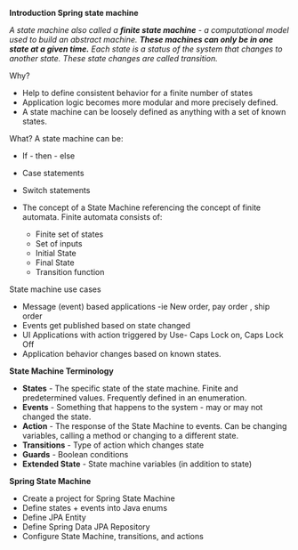 <b>Introduction Spring state machine</b>

<i>A state machine also called a <b>finite state machine</b> - a computational model used to build an abstract machine.
<b>These machines can only be in one state at a given time.</b>
Each state is a status of the system that changes to another state.
These state changes are called transition.
</i>

Why?
- Help to define consistent behavior for a finite number of states
- Application logic becomes more modular and more precisely defined.
- A state machine can be loosely defined as anything with a set of known states.

What?
A state machine can be:
- If - then - else
- Case statements
- Switch statements

- The concept of a State Machine referencing the concept of finite automata. Finite automata consists of:
    - Finite set of states
    - Set of inputs
    - Initial State
    - Final State
    - Transition function

State machine use cases
- Message (event) based applications -ie New order, pay order , ship order
- Events get published based on state changed
- UI Applications with action triggered by Use- Caps Lock on, Caps Lock Off
- Application behavior changes based on known states.

<b>State Machine Terminology</b>

- <b>States</b> - The specific state of the state machine. Finite and predetermined values. Frequently defined in an enumeration.
- <b>Events</b> - Something that happens to the system - may or may not changed the state.
- <b>Action</b> - The response of the State Machine to events. Can be changing variables, calling a method or changing to a different state.
- <b>Transitions</b> - Type of action which changes state
- <b>Guards</b> - Boolean conditions
- <b>Extended State</b> - State machine variables (in addition to state)

<b>Spring State Machine</b>

- Create a project for Spring State Machine
- Define states + events into Java enums
- Define JPA Entity
- Define Spring Data JPA Repository
- Configure State Machine, transitions, and actions

```java

```